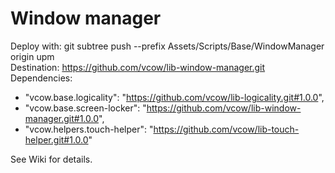 # Window manager
Deploy with: git subtree push --prefix Assets/Scripts/Base/WindowManager origin upm  
Destination: https://github.com/vcow/lib-window-manager.git  
Dependencies:  
- "vcow.base.logicality": "https://github.com/vcow/lib-logicality.git#1.0.0",
- "vcow.base.screen-locker": "https://github.com/vcow/lib-window-manager.git#1.0.0",
- "vcow.helpers.touch-helper": "https://github.com/vcow/lib-touch-helper.git#1.0.0"

See Wiki for details.
